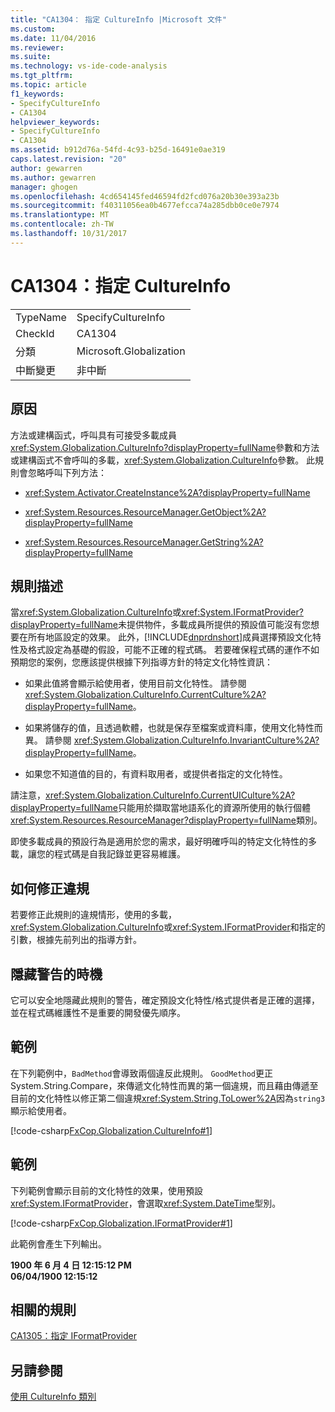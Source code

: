 ```yaml
---
title: "CA1304： 指定 CultureInfo |Microsoft 文件"
ms.custom: 
ms.date: 11/04/2016
ms.reviewer: 
ms.suite: 
ms.technology: vs-ide-code-analysis
ms.tgt_pltfrm: 
ms.topic: article
f1_keywords:
- SpecifyCultureInfo
- CA1304
helpviewer_keywords:
- SpecifyCultureInfo
- CA1304
ms.assetid: b912d76a-54fd-4c93-b25d-16491e0ae319
caps.latest.revision: "20"
author: gewarren
ms.author: gewarren
manager: ghogen
ms.openlocfilehash: 4cd654145fed46594fd2fcd076a20b30e393a23b
ms.sourcegitcommit: f40311056ea0b4677efcca74a285dbb0ce0e7974
ms.translationtype: MT
ms.contentlocale: zh-TW
ms.lasthandoff: 10/31/2017
---
```

# <a name="ca1304-specify-cultureinfo"></a>CA1304：指定 CultureInfo
|||  
|-|-|  
|TypeName|SpecifyCultureInfo|  
|CheckId|CA1304|  
|分類|Microsoft.Globalization|  
|中斷變更|非中斷|  
  
## <a name="cause"></a>原因  
 方法或建構函式，呼叫具有可接受多載成員<xref:System.Globalization.CultureInfo?displayProperty=fullName>參數和方法或建構函式不會呼叫的多載，<xref:System.Globalization.CultureInfo>參數。 此規則會忽略呼叫下列方法：  
  
-   <xref:System.Activator.CreateInstance%2A?displayProperty=fullName>  
  
-   <xref:System.Resources.ResourceManager.GetObject%2A?displayProperty=fullName>  
  
-   <xref:System.Resources.ResourceManager.GetString%2A?displayProperty=fullName>  
  
## <a name="rule-description"></a>規則描述  
 當<xref:System.Globalization.CultureInfo>或<xref:System.IFormatProvider?displayProperty=fullName>未提供物件，多載成員所提供的預設值可能沒有您想要在所有地區設定的效果。 此外，[!INCLUDE[dnprdnshort](../code-quality/includes/dnprdnshort_md.md)]成員選擇預設文化特性及格式設定為基礎的假設，可能不正確的程式碼。 若要確保程式碼的運作不如預期您的案例，您應該提供根據下列指導方針的特定文化特性資訊：  
  
-   如果此值將會顯示給使用者，使用目前文化特性。 請參閱 <xref:System.Globalization.CultureInfo.CurrentCulture%2A?displayProperty=fullName>。  
  
-   如果將儲存的值，且透過軟體，也就是保存至檔案或資料庫，使用文化特性而異。 請參閱 <xref:System.Globalization.CultureInfo.InvariantCulture%2A?displayProperty=fullName>。  
  
-   如果您不知道值的目的，有資料取用者，或提供者指定的文化特性。  
  
 請注意，<xref:System.Globalization.CultureInfo.CurrentUICulture%2A?displayProperty=fullName>只能用於擷取當地語系化的資源所使用的執行個體<xref:System.Resources.ResourceManager?displayProperty=fullName>類別。  
  
 即使多載成員的預設行為是適用於您的需求，最好明確呼叫的特定文化特性的多載，讓您的程式碼是自我記錄並更容易維護。  
  
## <a name="how-to-fix-violations"></a>如何修正違規  
 若要修正此規則的違規情形，使用的多載，<xref:System.Globalization.CultureInfo>或<xref:System.IFormatProvider>和指定的引數，根據先前列出的指導方針。  
  
## <a name="when-to-suppress-warnings"></a>隱藏警告的時機  
 它可以安全地隱藏此規則的警告，確定預設文化特性/格式提供者是正確的選擇，並在程式碼維護性不是重要的開發優先順序。  
  
## <a name="example"></a>範例  
 在下列範例中，`BadMethod`會導致兩個違反此規則。 `GoodMethod`更正 System.String.Compare，來傳遞文化特性而異的第一個違規，而且藉由傳遞至目前的文化特性以修正第二個違規<xref:System.String.ToLower%2A>因為`string3`顯示給使用者。  
  
 [!code-csharp[FxCop.Globalization.CultureInfo#1](../code-quality/codesnippet/CSharp/ca1304-specify-cultureinfo_1.cs)]  
  
## <a name="example"></a>範例  
 下列範例會顯示目前的文化特性的效果，使用預設<xref:System.IFormatProvider>，會選取<xref:System.DateTime>型別。  
  
 [!code-csharp[FxCop.Globalization.IFormatProvider#1](../code-quality/codesnippet/CSharp/ca1304-specify-cultureinfo_2.cs)]  
  
 此範例會產生下列輸出。  
  
 **1900 年 6 月 4 日 12:15:12 PM**  
**06/04/1900 12:15:12**   
## <a name="related-rules"></a>相關的規則  
 [CA1305：指定 IFormatProvider](../code-quality/ca1305-specify-iformatprovider.md)  
  
## <a name="see-also"></a>另請參閱  
[使用 CultureInfo 類別](/dotnet/standard/globalization-localization/globalization#Cultures)  